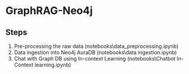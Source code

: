 # GraphRAG-Neo4j


## Steps

1. Pre-processing the raw data (notebooks\data_preprocessing.ipynb)
2. Data ingestion into Neo4j AuraDB (notebooks\data ingestion.ipynb)
3. Chat with Graph DB using In-context Learning (notebooks\Chatbot In-Context learning.ipynb)